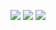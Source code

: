<p align="center" >
    <img src="bully.gif"  />
    <img src="https://github-readme-stats.vercel.app/api?username=asianjack19&show_icons=true&theme=radical" style="margin-top:2rem"/>
    <img src="https://github-readme-stats.vercel.app/api/top-langs/?username=asianjack19&layout=compact&theme=synthwave"style="margin-top:2rem" />
</p>